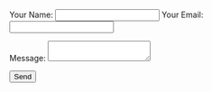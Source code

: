 <form
  action="https://formspree.io/FORM_ID"
  method="POST">
  
  <label>
    Your Name:
    <input type="text" name="name">
  </label>
  
  <label>
    Your Email:
    <input type="email" name="_replyto">
  </label>
  
  <p>
  <label>
    Message:
    <textarea name="message"></textarea>
  </label>
  </p>
  
  
  <input type="submit" value="Send">
</form>
